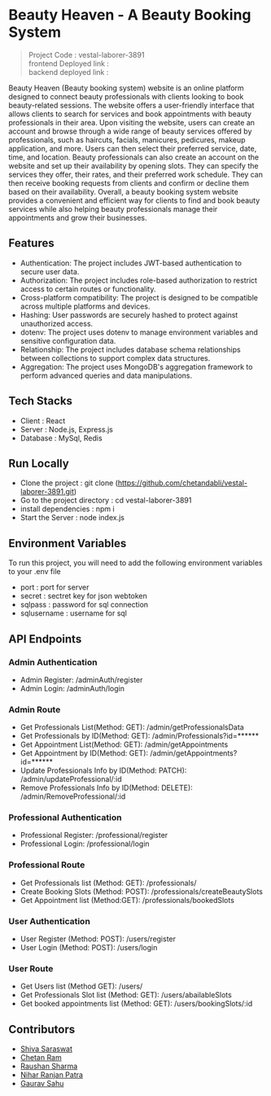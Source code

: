 # Beauty Heaven - A Beauty Booking System

> Project Code : vestal-laborer-3891 <br/>
> frontend Deployed link :      <br/>
> backend deployed link :      <br/>

Beauty Heaven (Beauty booking system) website is an online platform designed to connect beauty professionals with clients looking to book beauty-related sessions. The website offers a user-friendly interface that allows clients to search for services and book appointments with beauty professionals in their area.
Upon visiting the website, users can create an account and browse through a wide range of beauty services offered by professionals, such as haircuts, facials, manicures, pedicures, makeup application, and more. Users can then select their preferred service, date, time, and location.
Beauty professionals can also create an account on the website and set up their availability by opening slots. They can specify the services they offer, their rates, and their preferred work schedule. They can then receive booking requests from clients and confirm or decline them based on their availability.
Overall, a beauty booking system website provides a convenient and efficient way for clients to find and book beauty services while also helping beauty professionals manage their appointments and grow their businesses.

## Features

- Authentication: The project includes JWT-based authentication to secure user data.
- Authorization: The project includes role-based authorization to restrict access to certain routes or functionality.
- Cross-platform compatibility: The project is designed to be compatible across multiple platforms and devices.
- Hashing: User passwords are securely hashed to protect against unauthorized access.
- dotenv: The project uses dotenv to manage environment variables and sensitive configuration data.
- Relationship: The project includes database schema relationships between collections to support complex data structures.
- Aggregation: The project uses MongoDB's aggregation framework to perform advanced queries and data manipulations.


## Tech Stacks

- Client : React
- Server : Node.js, Express.js
- Database : MySql, Redis

## Run Locally

- Clone the project : git clone (https://github.com/chetandabli/vestal-laborer-3891.git)
- Go to the project directory : cd vestal-laborer-3891
- install dependencies : npm i
- Start the Server : node index.js

## Environment Variables

To run this project, you will need to add the following environment variables to your .env file
- port : port for server
- secret : sectret key for json webtoken
- sqlpass : password for sql connection 
- sqlusername : username for sql

## API Endpoints

### Admin Authentication
- Admin Register: /adminAuth/register
- Admin Login: /adminAuth/login

### Admin Route
- Get Professionals List(Method: GET): /admin/getProfessionalsData
- Get Professionals by ID(Method: GET): /admin/Professionals?id=******
- Get Appointment List(Method: GET): /admin/getAppointments
- Get Appointment by ID(Method: GET): /admin/getAppointments?id=******
- Update Professionals Info by ID(Method: PATCH): /admin/updateProfessional/:id
- Remove Professionals Info by ID(Method: DELETE): /admin/RemoveProfessional/:id



### Professional Authentication
- Professional Register: /professional/register
- Professional Login: /professional/login

### Professional Route
- Get Professionals list (Method: GET): /professionals/
- Create Booking Slots (Method: POST):  /professionals/createBeautySlots
- Get Appointment list (Method:GET): /professionals/bookedSlots

### User Authentication
- User Register (Method: POST): /users/register
- User Login (Method: POST): /users/login

### User Route
- Get Users list (Method GET): /users/
- Get Professionals Slot list (Method: GET): /users/abailableSlots
- Get booked appointments list (Method: GET): /users/bookingSlots/:id

## Contributors
- [Shiva Saraswat](https://github.com/shivam5665)
- [Chetan Ram](https://github.com/chetandabli)
- [Raushan Sharma](https://github.com/RAUSHANSHARMA74)
- [Nihar Ranjan Patra](https://github.com/Nihar11789)
- [Gaurav Sahu](https://github.com/gauravsahuu)

